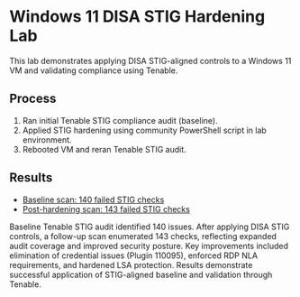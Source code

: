 # Windows 11 DISA STIG Hardening Lab

This lab demonstrates applying DISA STIG-aligned controls to a Windows 11 VM and validating compliance using Tenable.

## Process
1. Ran initial Tenable STIG compliance audit (baseline).
2. Applied STIG hardening using community PowerShell script in lab environment.
3. Rebooted VM and reran Tenable STIG audit.

## Results
- [Baseline scan: 140 failed STIG checks](reports/brice_STIG_windows11_2gitp9.pdf) 
- [Post-hardening scan: 143 failed STIG checks](reports/brice_STIG_windows11_jip7he.pdf)

Baseline Tenable STIG audit identified 140 issues. After applying DISA STIG controls, a follow-up scan enumerated 143 checks, reflecting expanded audit coverage and improved security posture. Key improvements included elimination of credential issues (Plugin 110095), enforced RDP NLA requirements, and hardened LSA protection. Results demonstrate successful application of STIG-aligned baseline and validation through Tenable.
